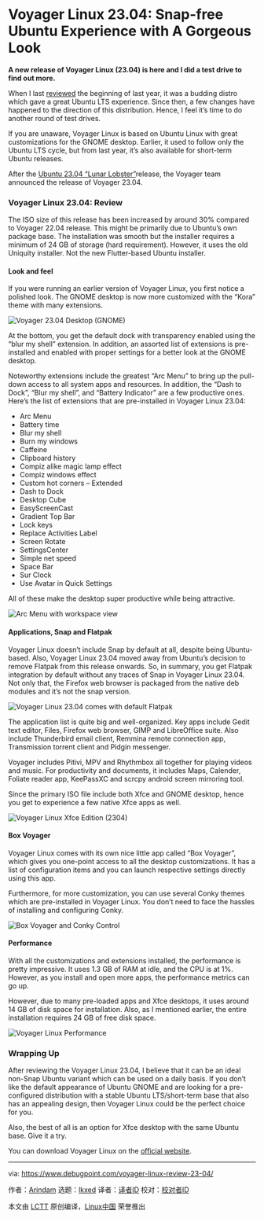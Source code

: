 [#]: subject: "Voyager Linux 23.04: Snap-free Ubuntu Experience with A Gorgeous Look"
[#]: via: "https://www.debugpoint.com/voyager-linux-review-23-04/"
[#]: author: "Arindam https://www.debugpoint.com/author/admin1/"
[#]: collector: "lkxed"
[#]: translator: " "
[#]: reviewer: " "
[#]: publisher: " "
[#]: url: " "

Voyager Linux 23.04: Snap-free Ubuntu Experience with A Gorgeous Look
======

**A new release of Voyager Linux (23.04) is here and I did a test drive to find out more.**

When I last [reviewed][1] the beginning of last year, it was a budding distro which gave a great Ubuntu LTS experience. Since then, a few changes have happened to the direction of this distribution. Hence, I feel it’s time to do another round of test drives.

If you are unaware, Voyager Linux is based on Ubuntu Linux with great customizations for the GNOME desktop. Earlier, it used to follow only the Ubuntu LTS cycle, but from last year, it’s also available for short-term Ubuntu releases.

After the [Ubuntu 23.04 “Lunar Lobster”][2]release, the Voyager team announced the release of Voyager 23.04.

### Voyager Linux 23.04: Review

The ISO size of this release has been increased by around 30% compared to Voyager 22.04 release. This might be primarily due to Ubuntu’s own package base. The installation was smooth but the installer requires a minimum of 24 GB of storage (hard requirement). However, it uses the old Uniquity installer. Not the new Flutter-based Ubuntu installer.

#### Look and feel

If you were running an earlier version of Voyager Linux, you first notice a polished look. The GNOME desktop is now more customized with the “Kora” theme with many extensions.

![Voyager 23.04 Desktop (GNOME)][3]

At the bottom, you get the default dock with transparency enabled using the “blur my shell” extension. In addition, an assorted list of extensions is pre-installed and enabled with proper settings for a better look at the GNOME desktop.

Noteworthy extensions include the greatest “Arc Menu” to bring up the pull-down access to all system apps and resources. In addition, the “Dash to Dock”, “Blur my shell”, and “Battery Indicator” are a few productive ones. Here’s the list of extensions that are pre-installed in Voyager Linux 23.04:

- Arc Menu
- Battery time
- Blur my shell
- Burn my windows
- Caffeine
- Clipboard history
- Compiz alike magic lamp effect
- Compiz windows effect
- Custom hot corners – Extended
- Dash to Dock
- Desktop Cube
- EasyScreenCast
- Gradient Top  Bar
- Lock keys
- Replace Activities Label
- Screen Rotate
- SettingsCenter
- Simple net speed
- Space Bar
- Sur Clock
- Use Avatar in Quick Settings

All of these make the desktop super productive while being attractive.

![Arc Menu with workspace view][4]

#### Applications, Snap and Flatpak

Voyager Linux doesn’t include Snap by default at all, despite being Ubuntu-based. Also, Voyager Linux 23.04 moved away from Ubuntu’s decision to remove Flatpak from this release onwards. So, in summary, you get Flatpak integration by default without any traces of Snap in Voyager Linux 23.04. Not only that, the Firefox web browser is packaged from the native deb modules and it’s not the snap version.

![Voyager Linux 23.04 comes with default Flatpak][5]

The application list is quite big and well-organized. Key apps include Gedit text editor, Files, Firefox web browser, GIMP and LibreOffice suite. Also include Thunderbird email client, Remmina remote connection app, Transmission torrent client and Pidgin messenger.

Voyager includes Pitivi, MPV and Rhythmbox all together for playing videos and music. For productivity and documents, it includes Maps, Calender, Foliate reader app, KeePassXC and scrcpy android screen mirroring tool.

Since the primary ISO file include both Xfce and GNOME desktop, hence you get to experience a few native Xfce apps as well.

![Voyager Linux Xfce Edition (2304)][6]

#### Box Voyager

Voyager Linux comes with its own nice little app called “Box Voyager”, which gives you one-point access to all the desktop customizations. It has a list of configuration items and you can launch respective settings directly using this app.

Furthermore, for more customization, you can use several Conky themes which are pre-installed in Voyager Linux. You don’t need to face the hassles of installing and configuring Conky.

![Box Voyager and Conky Control][7]

#### Performance

With all the customizations and extensions installed, the performance is pretty impressive. It uses 1.3 GB of RAM at idle, and the CPU is at 1%. However, as you install and open more apps, the performance metrics can go up.

However, due to many pre-loaded apps and Xfce desktops, it uses around 14 GB of disk space for installation. Also, as I mentioned earlier, the entire installation requires 24 GB of free disk space.

![Voyager Linux Performance][8]

### Wrapping Up

After reviewing the Voyager Linux 23.04, I believe that it can be an ideal non-Snap Ubuntu variant which can be used on a daily basis. If you don’t like the default appearance of Ubuntu GNOME and are looking for a pre-configured distribution with a stable Ubuntu LTS/short-term base that also has an appealing design, then Voyager Linux could be the perfect choice for you.

Also, the best of all is an option for Xfce desktop with the same Ubuntu base. Give it a try.

You can download Voyager Linux on the [official website][9].

--------------------------------------------------------------------------------

via: https://www.debugpoint.com/voyager-linux-review-23-04/

作者：[Arindam][a]
选题：[lkxed][b]
译者：[译者ID](https://github.com/译者ID)
校对：[校对者ID](https://github.com/校对者ID)

本文由 [LCTT](https://github.com/LCTT/TranslateProject) 原创编译，[Linux中国](https://linux.cn/) 荣誉推出

[a]: https://www.debugpoint.com/author/admin1/
[b]: https://github.com/lkxed/
[1]: https://www.debugpoint.com/voyager-live-linux-review-2022/
[2]: https://www.debugpoint.com/ubuntu-23-04-features/
[3]: https://www.debugpoint.com/wp-content/uploads/2023/04/Voyager-23.04-Desktop-GNOME.jpg
[4]: https://www.debugpoint.com/wp-content/uploads/2023/04/Arc-Menu-with-workspace-view.jpg
[5]: https://www.debugpoint.com/wp-content/uploads/2023/04/Voyager-Linux-23.04-comes-with-default-Flatpak.jpg
[6]: https://www.debugpoint.com/wp-content/uploads/2023/04/Voyager-Linux-Xfce-Edition-2304.jpg
[7]: https://www.debugpoint.com/wp-content/uploads/2023/04/Box-Voyager-and-Conky-Control.jpg
[8]: https://www.debugpoint.com/wp-content/uploads/2023/04/Voyager-Linux-Performance.jpg
[9]: https://voyagerlive.org/